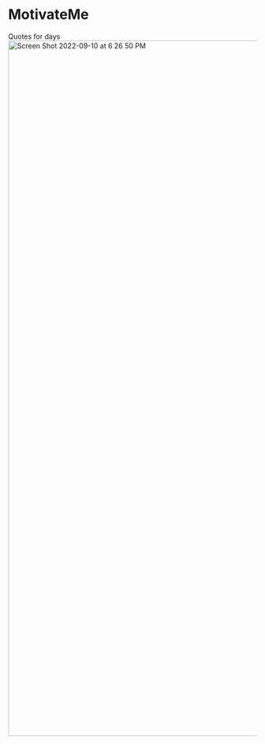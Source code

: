 # MotivateMe
Quotes for days
<img width="1409" alt="Screen Shot 2022-09-10 at 6 26 50 PM" src="https://user-images.githubusercontent.com/34591059/189507723-08864933-0c43-44fe-aad5-7aa701958c32.png">
